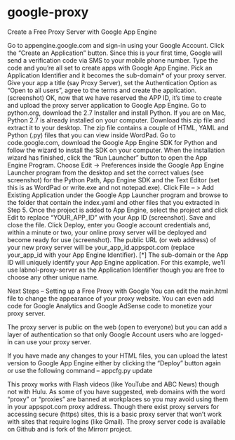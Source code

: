 # google-proxy
Create a Free Proxy Server with Google App Engine

Go to appengine.google.com and sign-in using your Google Account.
Click the “Create an Application” button. Since this is your first time, Google will send a verification code via SMS to your mobile phone number. Type the code and you’re all set to create apps with Google App Engine.
Pick an Application Identifier and it becomes the sub-domain* of your proxy server. Give your app a title (say Proxy Server), set the Authentication Option as “Open to all users”, agree to the terms and create the application. (screenshot)
OK, now that we have reserved the APP ID, it’s time to create and upload the proxy server application to Google App Engine. Go to python.org, download the 2.7 Installer and install Python. If you are on Mac, Python 2.7 is already installed on your computer.
Download this zip file and extract it to your desktop. The zip file contains a couple of HTML, YAML and Python (.py) files that you can view inside WordPad.
Go to code.google.com, download the Google App Engine SDK for Python and follow the wizard to install the SDK on your computer. When the installation wizard has finished, click the “Run Launcher” button to open the App Engine Program.
Choose Edit -> Preferences inside the Google App Engine Launcher program from the desktop and set the correct values (see screenshot) for the Python Path, App Engine SDK and the Text Editor (set this is as WordPad or write.exe and not notepad.exe).
Click File – > Add Existing Application under the Google App Launcher program and browse to the folder that contain the index.yaml and other files that you extracted in Step 5. Once the project is added to App Engine, select the project and click Edit to replace “YOUR_APP_ID” with your App ID (screenshot). Save and close the file.
Click Deploy, enter you Google account credentials and, within a minute or two, your online proxy server will be deployed and become ready for use (screenshot). The public URL (or web address) of your new proxy server will be your_app_id.appspot.com (replace your_app_id with your App Engine Identifier).
[*] The sub-domain or the App ID will uniquely identify your App Engine application. For this example, we’ll use labnol-proxy-server as the Application Identifier though you are free to choose any other unique name.

Next Steps – Setting up a Free Proxy with Google
You can edit the main.html file to change the appearance of your proxy website. You can even add code for Google Analytics and Google AdSense code to monetize your proxy server.

The proxy server is public on the web (open to everyone) but you can add a layer of authentication so that only Google Account users who are logged-in can use your proxy server.

If you have made any changes to your HTML files, you can upload the latest version to Google App Engine either by clicking the “Deploy” button again or use the following command – appcfg.py update <app-directory>

This proxy works with Flash videos (like YouTube and ABC News) though not with Hulu.
As some of you have suggested, web domains with the word “proxy” or “proxies” are banned at workplaces so you may avoid using them in your appspot.com proxy address.
Though there exist proxy servers for accessing secure (https) sites, this is a basic proxy server that won’t work with sites that require logins (like Gmail).
The proxy server code is available on Github and is fork of the Mirrorr project.
